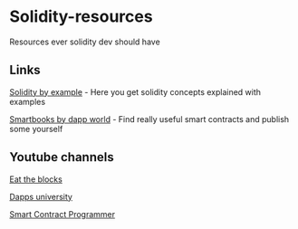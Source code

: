 # Solidity-resources

Resources ever solidity dev should have

## Links

[Solidity by example](https://solidity-by-example.org/) - Here you get solidity concepts explained with examples

[Smartbooks by dapp world](https://dapp-world.com/smartbooks) - Find really useful smart contracts and publish some yourself

## Youtube channels

[Eat the blocks](https://www.youtube.com/c/EatTheBlocks)

[Dapps university](https://www.youtube.com/c/DappUniversity)

[Smart Contract Programmer](https://www.youtube.com/channel/UCJWh7F3AFyQ_x01VKzr9eyA)
